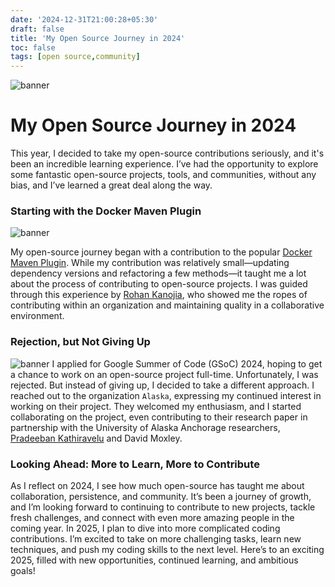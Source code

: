 ```yaml
---
date: '2024-12-31T21:00:28+05:30'
draft: false
title: 'My Open Source Journey in 2024'
toc: false
tags: [open source,community]
---
```



![banner](https://images.pexels.com/photos/2041638/pexels-photo-2041638.jpeg?auto=compress&cs=tinysrgb&w=1260&h=750&dpr=1)
# My Open Source Journey in 2024

This year, I decided to take my open-source contributions seriously, and it's been an incredible learning experience. I’ve had the opportunity to explore some fantastic open-source projects, tools, and communities, without any bias, and I’ve learned a great deal along the way.

### Starting with the Docker Maven Plugin
![banner](https://images.pexels.com/photos/1250452/pexels-photo-1250452.jpeg?auto=compress&cs=tinysrgb&w=1260&h=750&dpr=1)

My open-source journey began with a contribution to the popular [Docker Maven Plugin](https://github.com/fabric8io/docker-maven-plugin). While my contribution was relatively small—updating dependency versions and refactoring a few methods—it taught me a lot about the process of contributing to open-source projects. I was guided through this experience by [Rohan Kanojia](https://github.com/rohanKanojia), who showed me the ropes of contributing within an organization and maintaining quality in a collaborative environment.

### Rejection, but Not Giving Up
![banner](https://images.pexels.com/photos/8386683/pexels-photo-8386683.jpeg?auto=compress&cs=tinysrgb&w=1260&h=750&dpr=1)
I applied for Google Summer of Code (GSoC) 2024, hoping to get a chance to work on an open-source project full-time. Unfortunately, I was rejected. But instead of giving up, I decided to take a different approach. I reached out to the organization `Alaska`, expressing my continued interest in working on their project. They welcomed my enthusiasm, and I started collaborating on the project, even contributing to their research paper in partnership with the University of Alaska Anchorage researchers, [Pradeeban Kathiravelu](https://github.com/pradeeban) and David Moxley.

<!-- ### A Big Milestone: Presenting at IEEE CCECE

The hard work paid off! I am now a first author on a research paper that will be presenting at the IEEE Canadian Conference on Electrical and Computer Engineering (CCECE) 2025. This is a huge milestone for me, and I’m excited to share our findings with the community.
-->

### Looking Ahead: More to Learn, More to Contribute 
As I reflect on 2024, I see how much open-source has taught me about collaboration, persistence, and community. It’s been a journey of growth, and I’m looking forward to continuing to contribute to new projects, tackle fresh challenges, and connect with even more amazing people in the coming year. 
In 2025, I plan to dive into more complicated coding contributions. I’m excited to take on more challenging tasks, learn new techniques, and push my coding skills to the next level. Here’s to an exciting 2025, filled with new opportunities, continued learning, and ambitious goals!


















<!-- Comment Section Configurations! -->
<script src="https://giscus.app/client.js"
        data-repo="mdxabu/mdxabu.github.io"
        data-repo-id="R_kgDOLs5FtQ"
        data-category="Blogs"
        data-category-id="DIC_kwDOLs5Ftc4CrYy-"
        data-mapping="pathname"
        data-strict="0"
        data-reactions-enabled="0"
        data-emit-metadata="0"
        data-input-position="top"
        data-theme="light_protanopia"
        data-lang="en"
        crossorigin="anonymous"
        async>
</script>